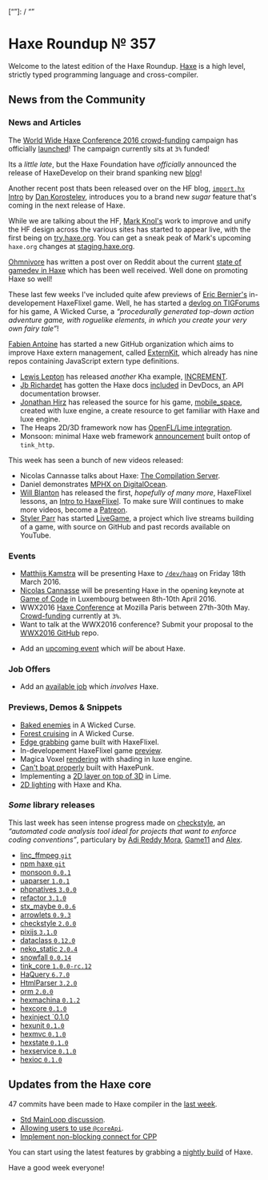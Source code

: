 [_template]: ../templates/roundup.html
[date]: / "2016-03-01 08:26:00"
[modified]: / "2016-03-08 14:54:00"
[published]: / "2016-03-08 15:00:00"
[“”]: / “”

# Haxe Roundup № 357

Welcome to the latest edition of the Haxe Roundup. [Haxe](http://haxe.org/?utm_source=haxe.io) is a high level, strictly typed programming language and cross-compiler.

## News from the Community

### News and Articles

The [World Wide Haxe Conference 2016 crowd-funding](https://fr.ulule.com/wwx2016/) campaign has officially [launched](https://twitter.com/silexlabs/status/707197540819714048)! The campaign currently sits at `3%` funded!

Its a _little late_, but the Haxe Foundation have _officially_ announced the
release of HaxeDevelop on their brand spanking new [blog](http://haxe.org/blog/meet-haxedevelop)!

Another recent post thats been released over on the HF blog, [`import.hx` Intro](http://haxe.org/blog/importhx-intro) by [Dan Korostelev](https://twitter.com/nadako), introduces you to a brand new
_sugar_ feature that's coming in the next release of Haxe.

While we are talking about the HF, [Mark Knol's](https://twitter.com/mknol)
work to improve and unify the HF design across the various sites has started 
to appear live, with the first being on [try.haxe.org](http://try.haxe.org/).
You can get a sneak peak of Mark's upcoming `haxe.org` changes at
[staging.haxe.org](http://staging.haxe.org/).

[Ohmnivore](https://twitter.com/4_AM_Games) has written a post over on Reddit
about the current [state of gamedev in Haxe](https://www.reddit.com/r/gamedev/comments/48z54l/the_state_of_gamedev_in_haxe/) which has been well received. Well done on promoting Haxe so well!

These last few weeks I've included quite afew previews of [Eric Bernier's](https://twitter.com/ericmbernier) in-developement HaxeFlixel game.
Well, he has started a [devlog on TIGForums](https://forums.tigsource.com/index.php?topic=54173.0) for his game, A Wicked Curse, a _“procedurally generated top-down action adventure game, with roguelike elements, in which you create your very own fairy tale”_!

[Fabien Antoine](https://twitter.com/fabantoine) has started a new GitHub
organization which aims to improve Haxe extern management, called 
[ExternKit](https://github.com/ExternKit), which already has nine 
repos containing JavaScript extern type definitions.

- [Lewis Lepton](https://twitter.com/lewislepton) has released _another_ Kha example, [INCREMENT](https://github.com/lewislepton/kha-examples/tree/master/INCREMENT).
- [Jb Richardet](https://twitter.com/JbIPS) has gotten the Haxe docs 
[included](https://devdocs.io/haxe/) in DevDocs, an API documentation 
browser.
- [Jonathan Hirz](https://twitter.com/jonathanhirz) has released the source
for his game, [mobile_space](https://gitlab.com/jonathanhirz/mobile_space),
created with luxe engine, a create resource to get familiar with Haxe and 
luxe engine.
- The Heaps 2D/3D framework now has [OpenFL/Lime integration](https://github.com/ncannasse/heaps/pull/147).
- Monsoon: minimal Haxe web framework [announcement](https://groups.google.com/forum/#!msg/haxelang/xuIONZwJNxQ/6qHl24SOFQAJ) built ontop of `tink_http`.

This week has seen a bunch of new videos released:
 - Nicolas Cannasse talks about Haxe: [The Compilation Server](https://www.youtube.com/watch?v=ckdOSCqUV6U).
 - Daniel demonstrates [MPHX on DigitalOcean](https://www.youtube.com/watch?v=MUx2CUtsnTU).
 - [Will Blanton](https://twitter.com/x01010111) has released the first, _hopefully of many more_, HaxeFlixel lessons, an [Intro to HaxeFlixel](https://www.youtube.com/watch?v=rXY9U3-o-wU). To make sure Will
continues to make more videos, become a [Patreon](https://www.patreon.com/x01010111?ty=h).
 - [Styler Parr](https://twitter.com/_wrongkiddied) has started [LiveGame](https://github.com/skylerparr/LiveGame), a project which live streams building of a game, with source on GitHub and past records available on YouTube.

### Events

- [Matthijs Kamstra](https://twitter.com/MatthijsKamstra) will be presenting Haxe to [`/dev/haag`](http://www.meetup.com/devhaag/events/228921908/) on Friday 18th March 2016.
- [Nicolas Cannasse](https://twitter.com/ncannasse) will be presenting Haxe in
the opening keynote at [Game of Code](http://www.gameofcode.eu/) in Luxembourg between 8th-10th April 2016.
- WWX2016 [Haxe Conference](http://wwx.silexlabs.org/2016/) at Mozilla Paris between 27th-30th May. [Crowd-funding](https://fr.ulule.com/wwx2016/) currently at `3%`.
- Want to talk at the WWX2016 conference? Submit your proposal to the [WWX2016 GitHub](https://github.com/silexlabs/wwx2016/#talks-workshops-hackathons) repo.
+	Add an [upcoming event](https://github.com/skial/haxe.io/labels/events) which _will_ be about Haxe.

### Job Offers

- Add an [available job](https://github.com/skial/haxe.io/labels/jobs) which _involves_ Haxe.

### Previews, Demos & Snippets

- [Baked enemies](https://twitter.com/ericmbernier/status/704161336356380672) in A Wicked Curse.
- [Forest cruising](https://twitter.com/ericmbernier/status/704872491072798720) in A Wicked Curse.
- [Edge grabbing](https://twitter.com/go_bluemonkeys/status/704312396915953664) game built with HaxeFlixel.
- In-developement HaxeFlixel game [preview](https://twitter.com/_eons/status/706277536964149248).
- Magica Voxel [rendering](https://twitter.com/espenb/status/706296854431010816) with shading in luxe engine.
- [Can't boat properly](https://twitter.com/fritzvd/status/706586274086387714) built with HaxePunk.
- Implementing a [2D layer on top of 3D](https://twitter.com/kircode/status/706588643314548736) in Lime.
- [2D lighting](https://twitter.com/dmitryhryppa/status/706640485524307969) with Haxe and Kha.

### *Some* library releases

This last week has seen intense progress made on [checkstyle](https://github.com/adireddy/haxe-checkstyle), an _“automated
code analysis tool ideal for projects that want to enforce coding
conventions”_, particulary by [Adi Reddy Mora](https://twitter.com/adireddy),
[Game11](https://twitter.com/Gama11_) and 
[Alex](https://github.com/AlexHaxe).

- [linc_ffmpeg `git`](https://github.com/delahee/linc_ffmpeg)
- [npm haxe `git`](https://twitter.com/damoebius/status/706774213181448192)
- [monsoon `0.0.1`](http://lib.haxe.org/p/monsoon)
- [uaparser `1.0.1`](http://lib.haxe.org/p/uaparser/)
- [phpnatives `3.0.0`](http://lib.haxe.org/p/phpnatives)
- [refactor `3.1.0`](http://lib.haxe.org/p/refactor)
- [stx_maybe `0.0.6`](http://lib.haxe.org/p/stx_maybe)
- [arrowlets `0.9.3`](http://lib.haxe.org/p/arrowlets)
- [checkstyle `2.0.0`](http://lib.haxe.org/p/checkstyle)
- [pixijs `3.1.0`](http://lib.haxe.org/p/pixijs)
- [dataclass `0.12.0`](http://lib.haxe.org/p/dataclass)
- [neko_static `2.0.4`](http://lib.haxe.org/p/neko_static)
- [snowfall `0.0.14`](http://lib.haxe.org/p/snowfall)
- [tink_core `1.0.0-rc.12`](http://lib.haxe.org/p/tink_core)
- [HaQuery `6.7.0`](http://lib.haxe.org/p/HaQuery)
- [HtmlParser `3.2.0`](http://lib.haxe.org/p/HtmlParser)
- [orm `2.0.0`](http://lib.haxe.org/p/orm)
- [hexmachina `0.1.2`](http://lib.haxe.org/p/hexmachina)
- [hexcore `0.1.0`](http://lib.haxe.org/p/hexcore)
- [hexinject `0.1.0](http://lib.haxe.org/p/hexinject)
- [hexunit `0.1.0`](http://lib.haxe.org/p/hexunit)
- [hexmvc `0.1.0`](http://lib.haxe.org/p/hexmvc)
- [hexstate `0.1.0`](http://lib.haxe.org/p/hexstate)
- [hexservice `0.1.0`](http://lib.haxe.org/p/hexservice)
- [hexioc `0.1.0`](http://lib.haxe.org/p/hexioc)

## Updates from the Haxe core

47 commits have been made to Haxe compiler in the [last week].

- [Std MainLoop discussion](https://github.com/HaxeFoundation/haxe/issues/3075#issuecomment-192624664).
- [Allowing users to use `@coreApi`](https://github.com/HaxeFoundation/haxe/issues/4066#issuecomment-192619317).
- [Implement non-blocking connect for CPP](https://github.com/HaxeFoundation/haxe/pull/3996)

You can start using the latest features by grabbing a [nightly build] of Haxe.

Have a good week everyone!

[last week]: https://github.com/issues?utf8=%E2%9C%93&q=closed%3A2016-02-28..2016-03-08+org%3Ahaxefoundation+is%3Aclosed+
[issues]: https://github.com/issues?utf8=%E2%9C%93&q=language%3Ahaxe+language%3Ac%2B%2B+language%3Ac+org%3Ahaxefoundation+org%3Aopenfl+org%3Asnowkit+org%3AKTXSoftware+org%3Ahaxeflixel+org%3Ahaxepunk+org%3Anmehost+org%3Ahaxeui+org%3Ahaxetink+org%3Anative-toolkit+org%3AStencyl+repo%3Ahaxe-js-kit+user%3Aunderscorediscovery+is%3Aclosed+closed%3A2016-02-28..2016-03-08+
[nightly build]: http://build.haxe.org
